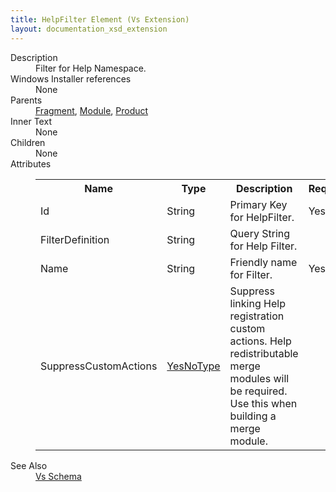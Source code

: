 ```yaml
---
title: HelpFilter Element (Vs Extension)
layout: documentation_xsd_extension
---
```

<dl>
  <dt>Description</dt>
  <dd>                 Filter for Help Namespace.             </dd>
  <dt>Windows Installer references</dt>
  <dd>None</dd>
  <dt>Parents</dt>
  <dd>
    <a href="../fragment/">Fragment</a>, <a href="../module/">Module</a>, <a href="../product/">Product</a></dd>
  <dt>Inner Text</dt>
  <dd>None</dd>
  <dt>Children</dt>
  <dd>None</dd>
  <dt>Attributes</dt>
  <dd>
    <table cellspacing="0" cellpadding="0" class="schema">
      <tr>
        <th width="15%">Name</th>
        <th width="15%">Type</th>
        <th width="65%">Description</th>
        <th width="15%">Required</th>
      </tr>
      <tr>
        <td>Id</td>
        <td>String</td>
        <td>Primary Key for HelpFilter.</td>
        <td>Yes</td>
      </tr>
      <tr>
        <td>FilterDefinition</td>
        <td>String</td>
        <td>Query String for Help Filter.</td>
        <td>&nbsp;</td>
      </tr>
      <tr>
        <td>Name</td>
        <td>String</td>
        <td>Friendly name for Filter.</td>
        <td>Yes</td>
      </tr>
      <tr>
        <td>SuppressCustomActions</td>
        <td><a href="../vs/simple_type_yesnotype">YesNoType</a></td>
        <td>Suppress linking Help registration custom actions.  Help redistributable merge modules will be required.  Use this when building a merge module.</td>
        <td>&nbsp;</td>
      </tr>
    </table>
  </dd>
  <dt>See Also</dt>
  <dd>
    <a href="../vs">Vs Schema</a>
  </dd>
</dl>
